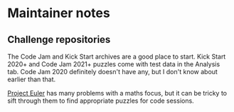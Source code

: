 # Maintainer notes

## Challenge repositories

The Code Jam and Kick Start archives are a good place to start. Kick Start 2020+ and Code Jam 2021+ puzzles come with test data in the Analysis tab. Code Jam 2020 definitely doesn't have any, but I don't know about earlier than that.

[Project Euler](https://projecteuler.net/archives) has many problems with a maths focus, but it can be tricky to sift through them to find appropriate puzzles for code sessions.

